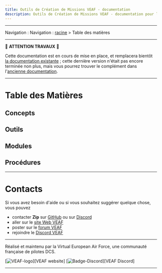```yaml
---
title: Outils de Création de Missions VEAF - documentation
description: Outils de Création de Missions VEAF - documentation pour les créateurs de missions, les pilotes et les programmeurs
---
```


-----------------------------

Navigation : Navigation : [racine](./index.md) > Table des matières

-----------------------------

🚧 **ATTENTION TRAVAUX** 🚧

Cette documentation est en cours de mise en place, et remplacera bientôt [la documentation existante](https://veaf.github.io/documentation/) ; cette dernière version n'était pas encore terminée non plus, mais vous pourrez trouver le complément dans l'[ancienne documentation](https://github.com/VEAF/VEAF-Mission-Creation-Tools/blob/master/old_documentation/_index.md).

-----------------------------

# Table des Matières

## Concepts

## Outils

## Modules

## Procédures

-----------------------------

# Contacts

Si vous avez besoin d'aide ou si vous souhaitez suggérer quelque chose, vous pouvez

* contacter **Zip** sur [GitHub][Zip on Github] ou sur [Discord][Zip on Discord]
* aller sur le [site Web VEAF]
* poster sur le [forum VEAF]
* rejoindre le [Discord VEAF]

-----------------------------

Réalisé et maintenu par la Virtual European Air Force, une communauté française de pilotes DCS.

[![VEAF-logo]][VEAF website]
[![Badge-Discord]][VEAF Discord]

-----------------------------

[table des matières]: ./ref_toc.md
[index des pages]: ./ref_index.md

[Badge-Discord]: https://img.shields.io/discord/471061487662792715?label=VEAF%20Discord&style=for-the-badge
[VEAF-logo]: ./images/logo.png


[Discord VEAF]: https://www.veaf.org/discord
[Zip on Github]: https://github.com/davidp57
[Zip on Discord]: https://discordapp.com/users/421317390807203850
[site Web VEAF]: https://www.veaf.org
[forum VEAF]: https://www.veaf.org/forum

[VEAF-Mission-Creation-Tools-repository]: https://github.com/VEAF/VEAF-Mission-Creation-Tools
[VEAF-mission-converter-repository]:https://github.com/VEAF/VEAF-mission-converter
[VEAF-demo-mission-repository]: https://github.com/VEAF/VEAF-Demo-Mission
[VEAF-Open-Training-Mission-repository]:https://github.com/VEAF/VEAF-Open-Training-Mission
[VEAF-Multiplayer-Missions-repository]: https://github.com/VEAF/VEAF-Multiplayer-Missions
